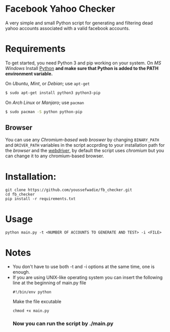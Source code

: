 # Facebook Yahoo Checker
A very simple and small Python script for generating and filtering dead yahoo accounts associated with a valid facebook accounts.
# Requirements
To get started, you need Python 3 and pip working on your system.
On *MS Windows*
Install [Python](https://www.python.org/downloads/windows) **and make sure that Python is added to the PATH environment variable.**

On *Ubuntu*, *Mint*, or *Debian*; use `apt-get`
```bash
$ sudo apt-get install python3 python3-pip
```
On *Arch Linux* or *Manjaro*; use `pacman`
```bash
$ sudo pacman -S python python-pip
```

## Browser
You can use any *Chromium-based web broswer* by changing `BINARY_PATH`  and `DRIVER_PATH` variables in the script accprding to your installation path for the *browser* and the [*webdriver*](https://chromedriver.chromium.org/), by default the script uses *chromium* but you can change it to any chromium-based browser.
# Installation:
```
git clone https://github.com/youssefwadie/fb_checker.git
cd fb_checker
pip install -r requirements.txt
```

# Usage
```
python main.py -t <NUMBER OF ACCOUNTS TO GENERATE AND TEST> -i <FILE>
```
# Notes
* You don't have to use both -t and -i options at the same time, one is enough.
* If you are using UNIX-like operating system you can insert the following line at the beginning of main.py file
	```
	#!/bin/env python
	```
	Make the file excutable
	```
	chmod +x main.py
	```
	### Now you can run the script by ./main.py
